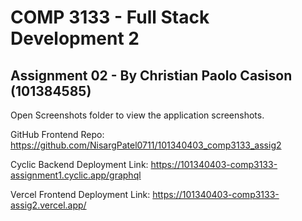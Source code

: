 # COMP 3133 - Full Stack Development 2
## Assignment 02 - By Christian Paolo Casison (101384585)

Open Screenshots folder to view the application screenshots.

GitHub Frontend Repo:
https://github.com/NisargPatel0711/101340403_comp3133_assig2

Cyclic Backend Deployment Link:
https://101340403-comp3133-assignment1.cyclic.app/graphql

Vercel Frontend Deployment Link: 
https://101340403-comp3133-assig2.vercel.app/
